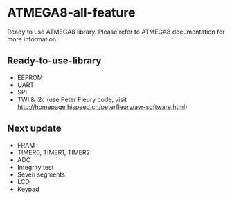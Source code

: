 # ATMEGA8-all-feature
Ready to use ATMEGA8 library. Please refer to ATMEGA8 documentation for more information

## Ready-to-use-library
 - EEPROM
 - UART
 - SPI
 - TWI & i2c (use Peter Fleury code, visit http://homepage.hispeed.ch/peterfleury/avr-software.html)

## Next update
 - FRAM
 - TIMER0, TIMER1, TIMER2
 - ADC
 - Integrity test
 - Seven segments
 - LCD
 - Keypad
